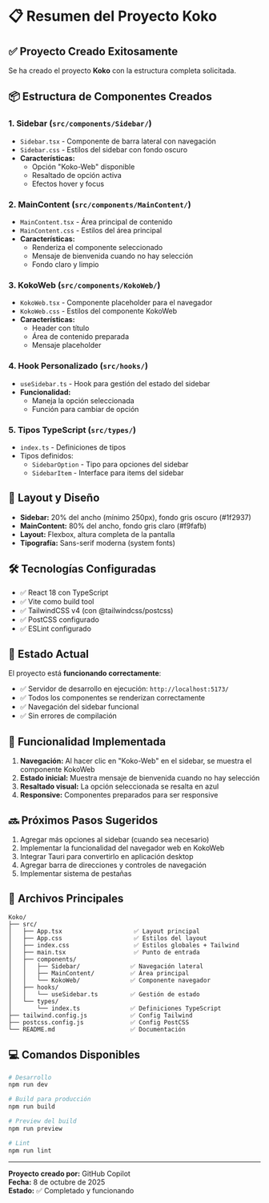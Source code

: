 # 📋 Resumen del Proyecto Koko

## ✅ Proyecto Creado Exitosamente

Se ha creado el proyecto **Koko** con la estructura completa solicitada.

## 📦 Estructura de Componentes Creados

### 1. **Sidebar** (`src/components/Sidebar/`)
- `Sidebar.tsx` - Componente de barra lateral con navegación
- `Sidebar.css` - Estilos del sidebar con fondo oscuro
- **Características:**
  - Opción "Koko-Web" disponible
  - Resaltado de opción activa
  - Efectos hover y focus

### 2. **MainContent** (`src/components/MainContent/`)
- `MainContent.tsx` - Área principal de contenido
- `MainContent.css` - Estilos del área principal
- **Características:**
  - Renderiza el componente seleccionado
  - Mensaje de bienvenida cuando no hay selección
  - Fondo claro y limpio

### 3. **KokoWeb** (`src/components/KokoWeb/`)
- `KokoWeb.tsx` - Componente placeholder para el navegador
- `KokoWeb.css` - Estilos del componente KokoWeb
- **Características:**
  - Header con título
  - Área de contenido preparada
  - Mensaje placeholder

### 4. **Hook Personalizado** (`src/hooks/`)
- `useSidebar.ts` - Hook para gestión del estado del sidebar
- **Funcionalidad:**
  - Maneja la opción seleccionada
  - Función para cambiar de opción

### 5. **Tipos TypeScript** (`src/types/`)
- `index.ts` - Definiciones de tipos
- Tipos definidos:
  - `SidebarOption` - Tipo para opciones del sidebar
  - `SidebarItem` - Interface para items del sidebar

## 🎨 Layout y Diseño

- **Sidebar:** 20% del ancho (mínimo 250px), fondo gris oscuro (#1f2937)
- **MainContent:** 80% del ancho, fondo gris claro (#f9fafb)
- **Layout:** Flexbox, altura completa de la pantalla
- **Tipografía:** Sans-serif moderna (system fonts)

## 🛠️ Tecnologías Configuradas

- ✅ React 18 con TypeScript
- ✅ Vite como build tool
- ✅ TailwindCSS v4 (con @tailwindcss/postcss)
- ✅ PostCSS configurado
- ✅ ESLint configurado

## 🚀 Estado Actual

El proyecto está **funcionando correctamente**:
- ✅ Servidor de desarrollo en ejecución: `http://localhost:5173/`
- ✅ Todos los componentes se renderizan correctamente
- ✅ Navegación del sidebar funcional
- ✅ Sin errores de compilación

## 📝 Funcionalidad Implementada

1. **Navegación:** Al hacer clic en "Koko-Web" en el sidebar, se muestra el componente KokoWeb
2. **Estado inicial:** Muestra mensaje de bienvenida cuando no hay selección
3. **Resaltado visual:** La opción seleccionada se resalta en azul
4. **Responsive:** Componentes preparados para ser responsive

## 🔜 Próximos Pasos Sugeridos

1. Agregar más opciones al sidebar (cuando sea necesario)
2. Implementar la funcionalidad del navegador web en KokoWeb
3. Integrar Tauri para convertirlo en aplicación desktop
4. Agregar barra de direcciones y controles de navegación
5. Implementar sistema de pestañas

## 📂 Archivos Principales

```
Koko/
├── src/
│   ├── App.tsx                    ✅ Layout principal
│   ├── App.css                    ✅ Estilos del layout
│   ├── index.css                  ✅ Estilos globales + Tailwind
│   ├── main.tsx                   ✅ Punto de entrada
│   ├── components/
│   │   ├── Sidebar/              ✅ Navegación lateral
│   │   ├── MainContent/          ✅ Área principal
│   │   └── KokoWeb/              ✅ Componente navegador
│   ├── hooks/
│   │   └── useSidebar.ts         ✅ Gestión de estado
│   └── types/
│       └── index.ts              ✅ Definiciones TypeScript
├── tailwind.config.js            ✅ Config Tailwind
├── postcss.config.js             ✅ Config PostCSS
└── README.md                     ✅ Documentación

```

## 💻 Comandos Disponibles

```bash
# Desarrollo
npm run dev

# Build para producción
npm run build

# Preview del build
npm run preview

# Lint
npm run lint
```

---

**Proyecto creado por:** GitHub Copilot  
**Fecha:** 8 de octubre de 2025  
**Estado:** ✅ Completado y funcionando
